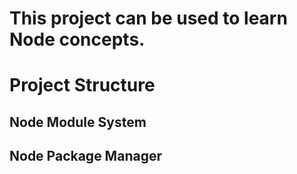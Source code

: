 # This project can be used to learn Node concepts.

# Project Structure

## Node Module System

## Node Package Manager
